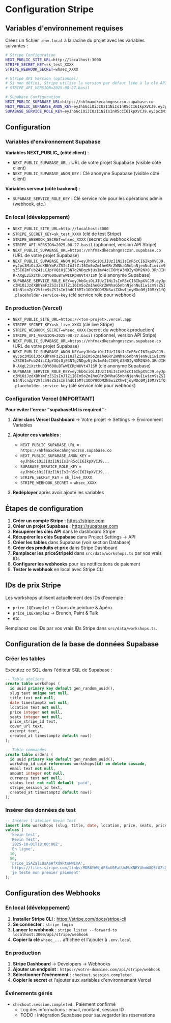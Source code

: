 # Configuration Stripe

## Variables d'environnement requises

Créez un fichier `.env.local` à la racine du projet avec les variables suivantes :

```bash
# Stripe Configuration
NEXT_PUBLIC_SITE_URL=http://localhost:3000
STRIPE_SECRET_KEY=sk_test_XXXX
STRIPE_WEBHOOK_SECRET=whsec_XXXX

# Stripe API Version (optionnel)
# Si non défini, Stripe utilise la version par défaut liée à la clé API
# STRIPE_API_VERSION=2025-08-27.basil

# Supabase Configuration
NEXT_PUBLIC_SUPABASE_URL=https://nhfmaxdkecahngnsczsn.supabase.co
NEXT_PUBLIC_SUPABASE_ANON_KEY=eyJhbGciOiJIUzI1NiIsInR5cCI6IkpXVCJ9.eyJpc3MiOiJzdXBhYmFzZSIsInJlZiI6Im5oZm1heGRrZWNhaG5nbnNjenNuIiwicm9sZSI6ImFub24iLCJpYXQiOjE3NTg2NDgzNjUsImV4cCI6MjA3NDIyNDM2NX0.3RnJIHR-AXgL2iXzthuDDY60OuBTwWICRpWUVt471SM
SUPABASE_SERVICE_ROLE_KEY=eyJhbGciOiJIUzI1NiIsInR5cCI6IkpXVCJ9.eyJpc3MiOiJzdXBhYmFzZSIsInJlZiI6Im5oZm1heGRrZWNhaG5nbnNjenNuIiwicm9sZSI6InNlcnZpY2Vfcm9sZSIsImlhdCI6MTc1ODY0ODM2NSwiZXhwIjoyMDc0MjI0MzY1fQ.placeholder-service-key
```

## Configuration

### Variables d'environnement Supabase

**Variables NEXT_PUBLIC_ (côté client)** :
- `NEXT_PUBLIC_SUPABASE_URL` : URL de votre projet Supabase (visible côté client)
- `NEXT_PUBLIC_SUPABASE_ANON_KEY` : Clé anonyme Supabase (visible côté client)

**Variables serveur (côté backend)** :
- `SUPABASE_SERVICE_ROLE_KEY` : Clé service role pour les opérations admin (webhook, etc.)

### En local (développement)
- `NEXT_PUBLIC_SITE_URL=http://localhost:3000`
- `STRIPE_SECRET_KEY=sk_test_XXXX` (clé de test Stripe)
- `STRIPE_WEBHOOK_SECRET=whsec_XXXX` (secret du webhook local)
- `STRIPE_API_VERSION=2025-08-27.basil` (optionnel, version API Stripe)
- `NEXT_PUBLIC_SUPABASE_URL=https://nhfmaxdkecahngnsczsn.supabase.co` (URL de votre projet Supabase)
- `NEXT_PUBLIC_SUPABASE_ANON_KEY=eyJhbGciOiJIUzI1NiIsInR5cCI6IkpXVCJ9.eyJpc3MiOiJzdXBhYmFzZSIsInJlZiI6Im5oZm1heGRrZWNhaG5nbnNjenNuIiwicm9sZSI6ImFub24iLCJpYXQiOjE3NTg2NDgzNjUsImV4cCI6MjA3NDIyNDM2NX0.3RnJIHR-AXgL2iXzthuDDY60OuBTwWICRpWUVt471SM` (clé anonyme Supabase)
- `SUPABASE_SERVICE_ROLE_KEY=eyJhbGciOiJIUzI1NiIsInR5cCI6IkpXVCJ9.eyJpc3MiOiJzdXBhYmFzZSIsInJlZiI6Im5oZm1heGRrZWNhaG5nbnNjenNuIiwicm9sZSI6InNlcnZpY2Vfcm9sZSIsImlhdCI6MTc1ODY0ODM2NSwiZXhwIjoyMDc0MjI0MzY1fQ.placeholder-service-key` (clé service role pour webhook)

### En production (Vercel)
- `NEXT_PUBLIC_SITE_URL=https://<ton-projet>.vercel.app`
- `STRIPE_SECRET_KEY=sk_live_XXXX` (clé live Stripe)
- `STRIPE_WEBHOOK_SECRET=whsec_XXXX` (secret du webhook production)
- `STRIPE_API_VERSION=2025-08-27.basil` (optionnel, version API Stripe)
- `NEXT_PUBLIC_SUPABASE_URL=https://nhfmaxdkecahngnsczsn.supabase.co` (URL de votre projet Supabase)
- `NEXT_PUBLIC_SUPABASE_ANON_KEY=eyJhbGciOiJIUzI1NiIsInR5cCI6IkpXVCJ9.eyJpc3MiOiJzdXBhYmFzZSIsInJlZiI6Im5oZm1heGRrZWNhaG5nbnNjenNuIiwicm9sZSI6ImFub24iLCJpYXQiOjE3NTg2NDgzNjUsImV4cCI6MjA3NDIyNDM2NX0.3RnJIHR-AXgL2iXzthuDDY60OuBTwWICRpWUVt471SM` (clé anonyme Supabase)
- `SUPABASE_SERVICE_ROLE_KEY=eyJhbGciOiJIUzI1NiIsInR5cCI6IkpXVCJ9.eyJpc3MiOiJzdXBhYmFzZSIsInJlZiI6Im5oZm1heGRrZWNhaG5nbnNjenNuIiwicm9sZSI6InNlcnZpY2Vfcm9sZSIsImlhdCI6MTc1ODY0ODM2NSwiZXhwIjoyMDc0MjI0MzY1fQ.placeholder-service-key` (clé service role pour webhook)

### Configuration Vercel (IMPORTANT)

**Pour éviter l'erreur "supabaseUrl is required"** :

1. **Aller dans Vercel Dashboard** → Votre projet → Settings → Environment Variables
2. **Ajouter ces variables** :
   - `NEXT_PUBLIC_SUPABASE_URL` = `https://nhfmaxdkecahngnsczsn.supabase.co`
   - `NEXT_PUBLIC_SUPABASE_ANON_KEY` = `eyJhbGciOiJIUzI1NiIsInR5cCI6IkpXVCJ9...`
   - `SUPABASE_SERVICE_ROLE_KEY` = `eyJhbGciOiJIUzI1NiIsInR5cCI6IkpXVCJ9...`
   - `STRIPE_SECRET_KEY` = `sk_live_XXXX`
   - `STRIPE_WEBHOOK_SECRET` = `whsec_XXXX`

3. **Redéployer** après avoir ajouté les variables

## Étapes de configuration

1. **Créer un compte Stripe** : https://stripe.com
2. **Créer un projet Supabase** : https://supabase.com
3. **Récupérer les clés API** dans le dashboard Stripe
4. **Récupérer les clés Supabase** dans Project Settings → API
5. **Créer les tables** dans Supabase (voir section Database)
6. **Créer des produits et prix** dans Stripe Dashboard
7. **Remplacer les priceStripeId** dans `src/data/workshops.ts` par vos vrais IDs
8. **Configurer les webhooks** pour les notifications de paiement
9. **Tester le webhook** en local avec Stripe CLI

## IDs de prix Stripe

Les workshops utilisent actuellement des IDs d'exemple :
- `price_1QExample1` → Cours de peinture & Apéro
- `price_1QExample2` → Brunch, Paint & Talk
- etc.

Remplacez ces IDs par vos vrais IDs Stripe dans `src/data/workshops.ts`.

## Configuration de la base de données Supabase

### Créer les tables

Exécutez ce SQL dans l'éditeur SQL de Supabase :

```sql
-- Table ateliers
create table workshops (
  id uuid primary key default gen_random_uuid(),
  slug text unique not null,
  title text not null,
  date timestamptz not null,
  location text not null,
  price integer not null,
  seats integer not null,
  price_stripe_id text,
  cover_url text,
  excerpt text,
  created_at timestamptz default now()
);

-- Table commandes
create table orders (
  id uuid primary key default gen_random_uuid(),
  workshop_id uuid references workshops(id) on delete cascade,
  email text not null,
  amount integer not null,
  currency text not null,
  status text not null default 'paid',
  stripe_session_id text,
  created_at timestamptz default now()
);
```

### Insérer des données de test

```sql
-- Insérer l'atelier Kevin Test
insert into workshops (slug, title, date, location, price, seats, price_stripe_id, cover_url, excerpt)
values (
  'kevin-test',
  'Kevin Test',
  '2025-10-01T18:00:00Z',
  'En ligne',
  10,
  50,
  'price_1SAZalLQsAaHfXd9RtoHWImA',
  'https://files.stripe.com/links/MDB8YWNjdF8xU0FaUUxMUXNBYUhmWGQ5fGZsX3Rlc3RfRUEzNFVPWmhobE5MZmJMZGFiNDVkRlRi00Jd32ctF6',
  'je teste mon premier paiement'
);
```

## Configuration des Webhooks

### En local (développement)

1. **Installer Stripe CLI** : https://stripe.com/docs/stripe-cli
2. **Se connecter** : `stripe login`
3. **Lancer le webhook** : `stripe listen --forward-to localhost:3000/api/stripe/webhook`
4. **Copier la clé** `whsec_...` affichée et l'ajouter à `.env.local`

### En production

1. **Stripe Dashboard** → Developers → Webhooks
2. **Ajouter un endpoint** : `https://votre-domaine.com/api/stripe/webhook`
3. **Sélectionner l'événement** : `checkout.session.completed`
4. **Copier le secret** et l'ajouter aux variables d'environnement Vercel

### Événements gérés

- `checkout.session.completed` : Paiement confirmé
  - Log des informations : email, montant, session ID
  - TODO : Intégration Supabase pour sauvegarder les réservations
